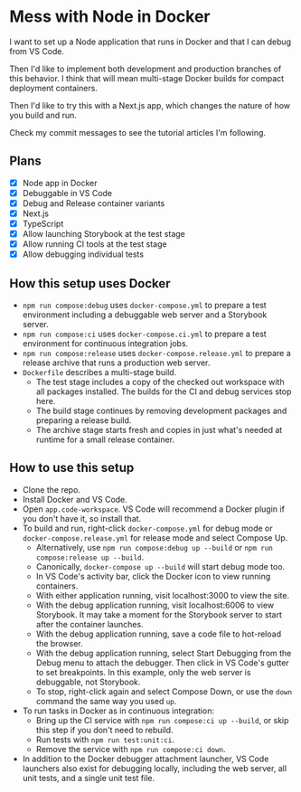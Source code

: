 # Mess with Node in Docker

I want to set up a Node application that runs in Docker and that I can debug from VS Code.

Then I'd like to implement both development and production branches of this behavior. I think that will mean multi-stage Docker builds for compact deployment containers.

Then I'd like to try this with a Next.js app, which changes the nature of how you build and run.

Check my commit messages to see the tutorial articles I'm following.

## Plans

- [x] Node app in Docker
- [x] Debuggable in VS Code
- [x] Debug and Release container variants
- [x] Next.js
- [x] TypeScript
- [x] Allow launching Storybook at the test stage
- [x] Allow running CI tools at the test stage
- [x] Allow debugging individual tests

## How this setup uses Docker

- `npm run compose:debug` uses `docker-compose.yml` to prepare a test environment including a debuggable web server and a Storybook server.
- `npm run compose:ci` uses `docker-compose.ci.yml` to prepare a test environment for continuous integration jobs.
- `npm run compose:release` uses `docker-compose.release.yml` to prepare a release archive that runs a production web server.
- `Dockerfile` describes a multi-stage build.
    - The test stage includes a copy of the checked out workspace with all packages installed. The builds for the CI and debug services stop here.
    - The build stage continues by removing development packages and preparing a release build.
    - The archive stage starts fresh and copies in just what's needed at runtime for a small release container.

## How to use this setup

- Clone the repo.
- Install Docker and VS Code.
- Open `app.code-workspace`. VS Code will recommend a Docker plugin if you don't have it, so install that.
- To build and run, right-click `docker-compose.yml` for debug mode or `docker-compose.release.yml` for release mode and select Compose Up.
    - Alternatively, use `npm run compose:debug up --build` or `npm run compose:release up --build`.
    - Canonically, `docker-compose up --build` will start debug mode too.
    - In VS Code's activity bar, click the Docker icon to view running containers.
    - With either application running, visit localhost:3000 to view the site.
    - With the debug application running, visit localhost:6006 to view Storybook. It may take a moment for the Storybook server to start after the container launches.
    - With the debug application running, save a code file to hot-reload the browser.
    - With the debug application running, select Start Debugging from the Debug menu to attach the debugger. Then click in VS Code's gutter to set breakpoints. In this example, only the web server is debuggable, not Storybook.
    - To stop, right-click again and select Compose Down, or use the `down` command the same way you used `up`.
- To run tasks in Docker as in continuous integration:
    - Bring up the CI service with `npm run compose:ci up --build`, or skip this step if you don't need to rebuild.
    - Run tests with `npm run test:unit:ci`.
    - Remove the service with `npm run compose:ci down`.
- In addition to the Docker debugger attachment launcher, VS Code launchers also exist for debugging locally, including the web server, all unit tests, and a single unit test file.
